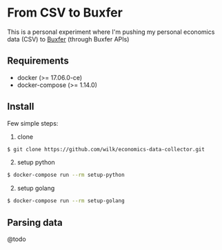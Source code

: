 # From CSV to Buxfer
This is a personal experiment where I'm pushing my personal economics data (CSV) to [Buxfer](https://www.buxfer.com) (through Buxfer APIs)

## Requirements

 - docker (>= 17.06.0-ce)
 - docker-compose (>= 1.14.0)

## Install
Few simple steps:

1. clone
```bash
$ git clone https://github.com/wilk/economics-data-collector.git
```

2. setup python
```bash
$ docker-compose run --rm setup-python
```

2. setup golang
```bash
$ docker-compose run --rm setup-golang
```

## Parsing data
@todo